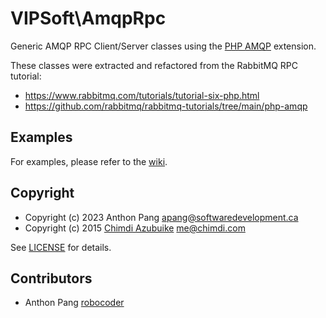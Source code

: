 # VIPSoft\AmqpRpc

Generic AMQP RPC Client/Server classes using the [PHP AMQP](https://github.com/php-amqp/php-amqp) extension.

These classes were extracted and refactored from the RabbitMQ RPC tutorial:

* https://www.rabbitmq.com/tutorials/tutorial-six-php.html
* https://github.com/rabbitmq/rabbitmq-tutorials/tree/main/php-amqp

## Examples

For examples, please refer to the [wiki](https://github.com/vipsoft/AmqpRpc/wiki).

## Copyright

* Copyright (c) 2023 Anthon Pang <apang@softwaredevelopment.ca>
* Copyright (c) 2015 [Chimdi Azubuike](https://github.com/chimdiadi) <me@chimdi.com>

See [LICENSE](https://github.com/vipsoft/AmqpRpc/blob/master/LICENSE) for details.

## Contributors

* Anthon Pang [robocoder](http://github.com/robocoder)

